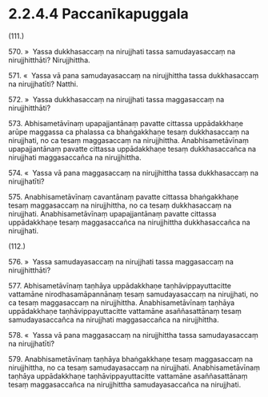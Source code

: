 # 2.2.4.4 Paccanīkapuggala

(111.)

570\. »  Yassa dukkhasaccaṃ na nirujjhati tassa samudayasaccaṃ na nirujjhitthāti? Nirujjhittha.

571\. «  Yassa vā pana samudayasaccaṃ na nirujjhittha tassa dukkhasaccaṃ na nirujjhatīti? Natthi.

572\. »  Yassa dukkhasaccaṃ na nirujjhati tassa maggasaccaṃ na nirujjhitthāti?

573\. Abhisametāvīnaṃ upapajjantānaṃ pavatte cittassa uppādakkhaṇe arūpe maggassa ca phalassa ca bhaṅgakkhaṇe tesaṃ dukkhasaccaṃ na nirujjhati, no ca tesaṃ maggasaccaṃ na nirujjhittha. Anabhisametāvīnaṃ upapajjantānaṃ pavatte cittassa uppādakkhaṇe tesaṃ dukkhasaccañca na nirujjhati maggasaccañca na nirujjhittha.

574\. «  Yassa vā pana maggasaccaṃ na nirujjhittha tassa dukkhasaccaṃ na nirujjhatīti?

575\. Anabhisametāvīnaṃ cavantānaṃ pavatte cittassa bhaṅgakkhaṇe tesaṃ maggasaccaṃ na nirujjhittha, no ca tesaṃ dukkhasaccaṃ na nirujjhati. Anabhisametāvīnaṃ upapajjantānaṃ pavatte cittassa uppādakkhaṇe tesaṃ maggasaccañca na nirujjhittha dukkhasaccañca na nirujjhati.

(112.)

576\. »  Yassa samudayasaccaṃ na nirujjhati tassa maggasaccaṃ na nirujjhitthāti?

577\. Abhisametāvīnaṃ taṇhāya uppādakkhaṇe taṇhāvippayuttacitte vattamāne nirodhasamāpannānaṃ tesaṃ samudayasaccaṃ na nirujjhati, no ca tesaṃ maggasaccaṃ na nirujjhittha. Anabhisametāvīnaṃ taṇhāya uppādakkhaṇe taṇhāvippayuttacitte vattamāne asaññasattānaṃ tesaṃ samudayasaccañca na nirujjhati maggasaccañca na nirujjhittha.

578\. «  Yassa vā pana maggasaccaṃ na nirujjhittha tassa samudayasaccaṃ na nirujjhatīti?

579\. Anabhisametāvīnaṃ taṇhāya bhaṅgakkhaṇe tesaṃ maggasaccaṃ na nirujjhittha, no ca tesaṃ samudayasaccaṃ na nirujjhati. Anabhisametāvīnaṃ taṇhāya uppādakkhaṇe taṇhāvippayuttacitte vattamāne asaññasattānaṃ tesaṃ maggasaccañca na nirujjhittha samudayasaccañca na nirujjhati.
